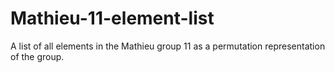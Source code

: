 # Mathieu-11-element-list
A list of all elements in the Mathieu group 11 as a permutation representation of the group.
